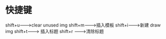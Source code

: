# 快捷键
shift+u--->clear unused img
shift+m--->插入模板
shift+i--->新建 draw img
shift+t---> 插入标题
shift+r --->清除标题
